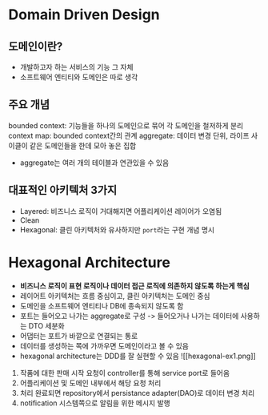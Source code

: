 # Domain Driven Design
## 도메인이란?
- 개발하고자 하는 서비스의 기능 그 자체
- 소프트웨어 엔티티와 도메인은 따로 생각
## 주요 개념
bounded context: 기능들을 하나의 도메인으로 묶어 각 도메인을 철저하게 분리
context map: bounded context간의 관계
aggregate: 데이터 변경 단위, 라이프 사이클이 같은 도메인들을 한데 모아 놓은 집합
- aggregate는 여러 개의 테이블과 연관있을 수 있음
## 대표적인 아키텍처 3가지    
- Layered: 비즈니스 로직이 거대해지면 어플리케이션 레이어가 오염됨
- Clean
- Hexagonal: 클린 아키텍처와 유사하지만 `port`라는 구현 개념 명시
# Hexagonal Architecture
- **비즈니스 로직이 표현 로직이나 데이터 접근 로직에 의존하지 않도록 하는게 핵심**
- 레이어트 아키텍처는 흐름 중심이고, 클린 아키텍처는 도메인 중심
- 도메인을 소프트웨어 엔티티나 DB에 종속되지 않도록 함
- 포트는 들어오고 나가는 aggregate로 구성 -> 들어오거나 나가는 데이터에 사용하는 DTO 세분화
- 어댑터는 포트가 바깥으로 연결되는 통로
- 데이터를 생성하는 쪽에 가까우면 도메인이라고 볼 수 있음
- hexagonal architecture는 DDD를 잘 실현할 수 있음
![[hexagonal-ex1.png]]
1. 작품에 대한 판매 시작 요청이 controller를 통해 service port로 들어옴
2. 어플리케이션 및 도메인 내부에서 해당 요청 처리
3. 처리 완료되면 repository에서 persistance adapter(DAO)로 데이터 변경 처리
4. notification 시스템쪽으로 알림을 위한 메시지 발행
